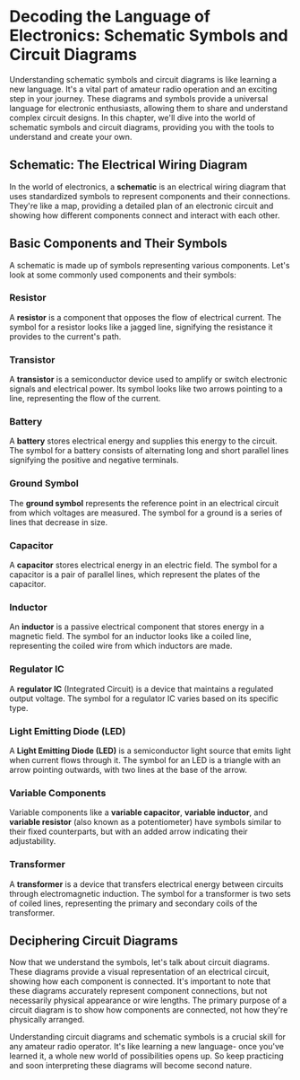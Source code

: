 # Decoding the Language of Electronics: Schematic Symbols and Circuit Diagrams

Understanding schematic symbols and circuit diagrams is like learning a new language. It's a vital part of amateur radio operation and an exciting step in your journey. These diagrams and symbols provide a universal language for electronic enthusiasts, allowing them to share and understand complex circuit designs. In this chapter, we'll dive into the world of schematic symbols and circuit diagrams, providing you with the tools to understand and create your own.

## Schematic: The Electrical Wiring Diagram

In the world of electronics, a **schematic** is an electrical wiring diagram that uses standardized symbols to represent components and their connections. They're like a map, providing a detailed plan of an electronic circuit and showing how different components connect and interact with each other. 

## Basic Components and Their Symbols

A schematic is made up of symbols representing various components. Let's look at some commonly used components and their symbols:

### Resistor

A **resistor** is a component that opposes the flow of electrical current. The symbol for a resistor looks like a jagged line, signifying the resistance it provides to the current's path.

### Transistor

A **transistor** is a semiconductor device used to amplify or switch electronic signals and electrical power. Its symbol looks like two arrows pointing to a line, representing the flow of the current.

### Battery

A **battery** stores electrical energy and supplies this energy to the circuit. The symbol for a battery consists of alternating long and short parallel lines signifying the positive and negative terminals.

### Ground Symbol

The **ground symbol** represents the reference point in an electrical circuit from which voltages are measured. The symbol for a ground is a series of lines that decrease in size.

### Capacitor

A **capacitor** stores electrical energy in an electric field. The symbol for a capacitor is a pair of parallel lines, which represent the plates of the capacitor.

### Inductor

An **inductor** is a passive electrical component that stores energy in a magnetic field. The symbol for an inductor looks like a coiled line, representing the coiled wire from which inductors are made.

### Regulator IC

A **regulator IC** (Integrated Circuit) is a device that maintains a regulated output voltage. The symbol for a regulator IC varies based on its specific type.

### Light Emitting Diode (LED)

A **Light Emitting Diode (LED)** is a semiconductor light source that emits light when current flows through it. The symbol for an LED is a triangle with an arrow pointing outwards, with two lines at the base of the arrow.

### Variable Components

Variable components like a **variable capacitor**, **variable inductor**, and **variable resistor** (also known as a potentiometer) have symbols similar to their fixed counterparts, but with an added arrow indicating their adjustability.

### Transformer

A **transformer** is a device that transfers electrical energy between circuits through electromagnetic induction. The symbol for a transformer is two sets of coiled lines, representing the primary and secondary coils of the transformer.

## Deciphering Circuit Diagrams

Now that we understand the symbols, let's talk about circuit diagrams. These diagrams provide a visual representation of an electrical circuit, showing how each component is connected. It's important to note that these diagrams accurately represent component connections, but not necessarily physical appearance or wire lengths. The primary purpose of a circuit diagram is to show how components are connected, not how they're physically arranged. 

Understanding circuit diagrams and schematic symbols is a crucial skill for any amateur radio operator. It's like learning a new language- once you've learned it, a whole new world of possibilities opens up. So keep practicing and soon interpreting these diagrams will become second nature.
